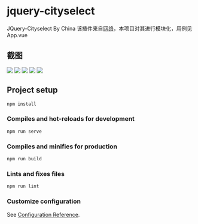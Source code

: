 # jquery-cityselect
JQuery-Cityselect By China
该插件来自[网络](http://www.bootstrapmb.com/item/9663)，本项目对其进行模块化，用例见App.vue
## 截图
![](./resource/截图_选择区域_20220601203837.jpg)
![](./resource/截图_选择区域_20220601203844.jpg)
![](./resource/截图_选择区域_20220601203849.jpg)
![](./resource/截图_选择区域_20220601203855.jpg)
![](./resource/截图_选择区域_20220601203859.jpg)
## Project setup
```
npm install
```

### Compiles and hot-reloads for development
```
npm run serve
```

### Compiles and minifies for production
```
npm run build
```

### Lints and fixes files
```
npm run lint
```

### Customize configuration
See [Configuration Reference](https://cli.vuejs.org/config/).
